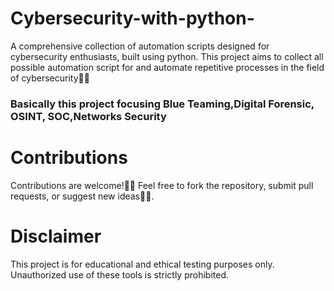 # Cybersecurity-with-python-
A comprehensive collection of automation scripts designed for cybersecurity enthusiasts,
built using python. This project aims to collect all possible automation script for and automate repetitive processes in the field of cybersecurity👨‍💻
<h3>Basically this project focusing Blue Teaming,Digital Forensic, OSINT, SOC,Networks Security </h3>

# Contributions
Contributions are welcome!🖤💓 Feel free to fork the repository, submit pull requests, or suggest new ideas🧑‍💻.

# Disclaimer
This project is for educational and ethical testing purposes only. Unauthorized use of these tools is strictly prohibited.
